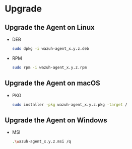 # Upgrade

## Upgrade the Agent on Linux

- DEB

    ```bash
    sudo dpkg -i wazuh-agent_x.y.z.deb
    ```

- RPM

    ```bash
    sudo rpm -i wazuh-agent_x.y.z.rpm
    ```

## Upgrade the Agent on macOS

- PKG

    ```bash
    sudo installer -pkg wazuh-agent_x.y.z.pkg -target /
    ```

## Upgrade the Agent on Windows

- MSI

    ```bash
    .\wazuh-agent_x.y.z.msi /q
    ```
